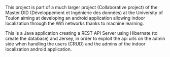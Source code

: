 This project is part of a much larger project (Collaborative project) of the Master DID (Développement et Ingénierie des données) at the University of Toulon aiming at developing an android application allowing indoor localization through the Wifi networks thanks to machine learning.

This is a Java application creating a REST API Server using Hibernate (to create the database) and Jersey, in order to exploit the api urls on the admin side when handling the users (CRUD) and the admins of the indoor localization android application. 
